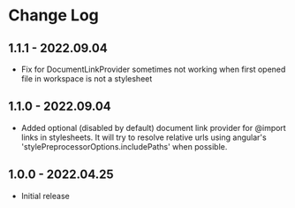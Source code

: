 # Change Log
## 1.1.1 - 2022.09.04
- Fix for DocumentLinkProvider sometimes not working when first opened file in workspace is not a stylesheet
## 1.1.0 - 2022.09.04
- Added optional (disabled by default) document link provider for @import links in stylesheets. It will try to resolve relative urls using angular's 'stylePreprocessorOptions.includePaths' when possible.
## 1.0.0 - 2022.04.25
- Initial release